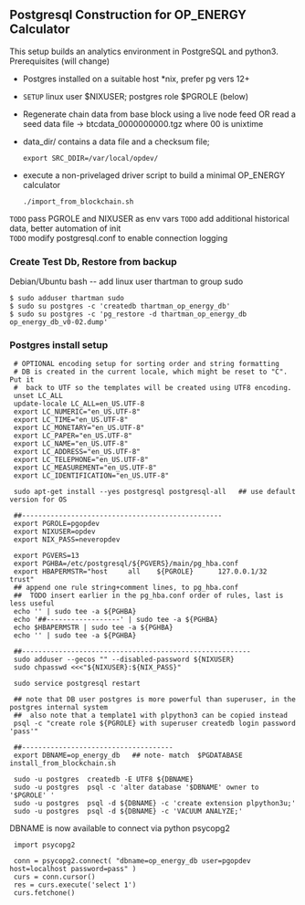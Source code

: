 ## Postgresql Construction for OP_ENERGY Calculator ##

This setup builds an analytics environment in PostgreSQL
and python3.   Prerequisites  (will change)

* Postgres installed on a suitable host *nix, prefer pg vers 12+

* `SETUP` linux user  $NIXUSER;  postgres role  $PGROLE   (below) 

* Regenerate chain data from base block using a live node feed  OR
   read a seed data file -> btcdata_0000000000.tgz   where 00 is unixtime

* data_dir/ contains a data file and a checksum file;  

      export SRC_DDIR=/var/local/opdev/  

* execute a non-privelaged driver script to build a minimal OP_ENERGY calculator

      ./import_from_blockchain.sh

`TODO` pass PGROLE and NIXUSER as env vars
`TODO` add additional historical data, better automation of init  
`TODO` modify postgresql.conf to enable connection logging


### Create Test Db, Restore from backup ###

Debian/Ubuntu bash --  add linux user thartman to group sudo

    $ sudo adduser thartman sudo
    $ sudo su postgres -c 'createdb thartman_op_energy_db'
    $ sudo su postgres -c 'pg_restore -d thartman_op_energy_db op_energy_db_v0-02.dump'


### Postgres install setup ###


     # OPTIONAL encoding setup for sorting order and string formatting
     # DB is created in the current locale, which might be reset to "C". Put it
     #  back to UTF so the templates will be created using UTF8 encoding.
     unset LC_ALL
     update-locale LC_ALL=en_US.UTF-8
     export LC_NUMERIC="en_US.UTF-8"
     export LC_TIME="en_US.UTF-8"
     export LC_MONETARY="en_US.UTF-8"
     export LC_PAPER="en_US.UTF-8"
     export LC_NAME="en_US.UTF-8"
     export LC_ADDRESS="en_US.UTF-8"
     export LC_TELEPHONE="en_US.UTF-8"
     export LC_MEASUREMENT="en_US.UTF-8"
     export LC_IDENTIFICATION="en_US.UTF-8"

     sudo apt-get install --yes postgresql postgresql-all   ## use default version for OS 
 
     ##-------------------------------------------------
     export PGROLE=pgopdev
     export NIXUSER=opdev
     export NIX_PASS=neveropdev

     export PGVERS=13
     export PGHBA=/etc/postgresql/${PGVERS}/main/pg_hba.conf
     export HBAPERMSTR="host     all    ${PGROLE}      127.0.0.1/32   trust"
     ## append one rule string+comment lines, to pg_hba.conf  
     ##  TODO insert earlier in the pg_hba.conf order of rules, last is less useful
     echo '' | sudo tee -a ${PGHBA}
     echo '##------------------' | sudo tee -a ${PGHBA}
     echo $HBAPERMSTR | sudo tee -a ${PGHBA}
     echo '' | sudo tee -a ${PGHBA}

     ##--------------------------------------------------------
     sudo adduser --gecos "" --disabled-password ${NIXUSER}
     sudo chpasswd <<<"${NIXUSER}:${NIX_PASS}"

     sudo service postgresql restart

     ## note that DB user postgres is more powerful than superuser, in the postgres internal system
     ##  also note that a template1 with plpython3 can be copied instead 
     psql -c "create role ${PGROLE} with superuser createdb login password 'pass'"

     ##-------------------------------------
     export DBNAME=op_energy_db   ## note- match  $PGDATABASE  install_from_blockchain.sh

     sudo -u postgres  createdb -E UTF8 ${DBNAME}
     sudo -u postgres  psql -c 'alter database '$DBNAME' owner to '$PGROLE' '
     sudo -u postgres  psql -d ${DBNAME} -c 'create extension plpython3u;'
     sudo -u postgres  psql -d ${DBNAME} -c 'VACUUM ANALYZE;'


DBNAME is now available to connect via python psycopg2 

     import psycopg2

     conn = psycopg2.connect( "dbname=op_energy_db user=pgopdev host=localhost password=pass" )
     curs = conn.cursor()
     res = curs.execute('select 1')
     curs.fetchone()


